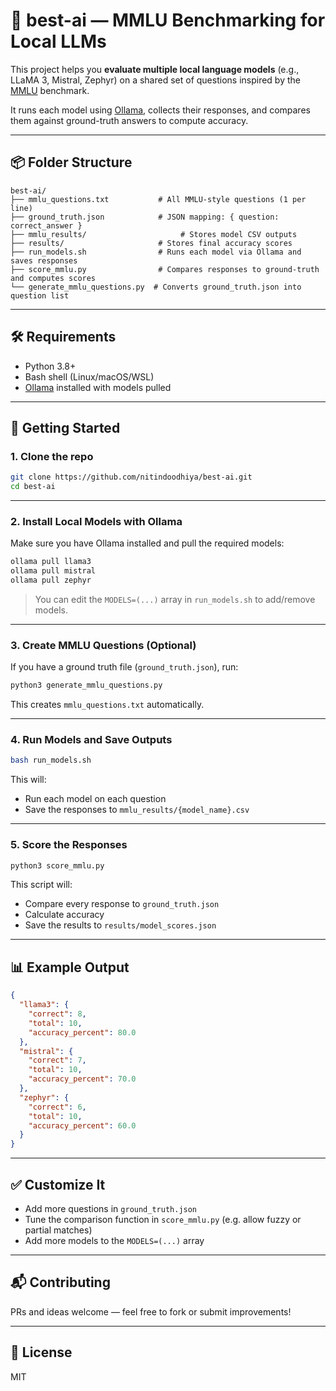 # 🧠 best-ai — MMLU Benchmarking for Local LLMs

This project helps you **evaluate multiple local language models** (e.g., LLaMA 3, Mistral, Zephyr) on a shared set of questions inspired by the [MMLU](https://github.com/hendrycks/test) benchmark.

It runs each model using [Ollama](https://ollama.com), collects their responses, and compares them against ground-truth answers to compute accuracy.

---

## 📦 Folder Structure

```
best-ai/
├── mmlu_questions.txt           # All MMLU-style questions (1 per line)
├── ground_truth.json            # JSON mapping: { question: correct_answer }
├── mmlu_results/                     # Stores model CSV outputs
├── results/                     # Stores final accuracy scores
├── run_models.sh                # Runs each model via Ollama and saves responses
├── score_mmlu.py                # Compares responses to ground-truth and computes scores
└── generate_mmlu_questions.py  # Converts ground_truth.json into question list
```

---

## 🛠️ Requirements

- Python 3.8+
- Bash shell (Linux/macOS/WSL)
- [Ollama](https://ollama.com) installed with models pulled

---

## 🚀 Getting Started

### 1. Clone the repo

```bash
git clone https://github.com/nitindoodhiya/best-ai.git
cd best-ai
```

---

### 2. Install Local Models with Ollama

Make sure you have Ollama installed and pull the required models:

```bash
ollama pull llama3
ollama pull mistral
ollama pull zephyr
```

> You can edit the `MODELS=(...)` array in `run_models.sh` to add/remove models.

---

### 3. Create MMLU Questions (Optional)

If you have a ground truth file (`ground_truth.json`), run:

```bash
python3 generate_mmlu_questions.py
```

This creates `mmlu_questions.txt` automatically.

---

### 4. Run Models and Save Outputs

```bash
bash run_models.sh
```

This will:
- Run each model on each question
- Save the responses to `mmlu_results/{model_name}.csv`

---

### 5. Score the Responses

```bash
python3 score_mmlu.py
```

This script will:
- Compare every response to `ground_truth.json`
- Calculate accuracy
- Save the results to `results/model_scores.json`

---

## 📊 Example Output

```json
{
  "llama3": {
    "correct": 8,
    "total": 10,
    "accuracy_percent": 80.0
  },
  "mistral": {
    "correct": 7,
    "total": 10,
    "accuracy_percent": 70.0
  },
  "zephyr": {
    "correct": 6,
    "total": 10,
    "accuracy_percent": 60.0
  }
}
```

---

## ✅ Customize It

- Add more questions in `ground_truth.json`
- Tune the comparison function in `score_mmlu.py` (e.g. allow fuzzy or partial matches)
- Add more models to the `MODELS=(...)` array

---

## 📬 Contributing

PRs and ideas welcome — feel free to fork or submit improvements!

---

## 📄 License

MIT
